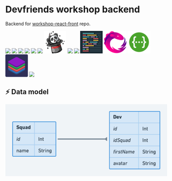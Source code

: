 # Devfriends workshop backend

Backend for [workshop-react-front](https://github.com/jpb06/workshop-react-front) repo.

<!-- readme-package-icons start -->

<p align="left"><a href="https://www.typescriptlang.org/docs/" target="_blank"><img height="70" src="https://cdn.jsdelivr.net/gh/devicons/devicon/icons/typescript/typescript-original.svg" /></a>&nbsp;<a href="https://nodejs.org/en/docs/" target="_blank"><img height="70" src="https://cdn.jsdelivr.net/gh/devicons/devicon/icons/nodejs/nodejs-original.svg" /></a>&nbsp;<a href="https://yarnpkg.com/api/" target="_blank"><img height="70" src="https://cdn.jsdelivr.net/gh/devicons/devicon/icons/yarn/yarn-original.svg" /></a>&nbsp;<a href="https://devcenter.heroku.com/categories/reference" target="_blank"><img height="70" src="https://cdn.jsdelivr.net/gh/devicons/devicon/icons/heroku/heroku-original.svg" /></a>&nbsp;<a href="https://eslint.org/docs/latest/" target="_blank"><img height="70" src="https://cdn.jsdelivr.net/gh/devicons/devicon/icons/eslint/eslint-original.svg" /></a>&nbsp;<a href="https://expressjs.com/en/starter/installing.html" target="_blank"><img height="70" src="https://cdn.jsdelivr.net/gh/devicons/devicon/icons/express/express-original.svg" /></a>&nbsp;<a href="https://fakerjs.dev/guide/" target="_blank"><img height="70" src="https://raw.githubusercontent.com/jpb06/readme-package-icons/main/icons/faker.svg" /></a>&nbsp;<a href="https://jestjs.io/docs/getting-started" target="_blank"><img height="70" src="https://cdn.jsdelivr.net/gh/devicons/devicon/icons/jest/jest-plain.svg" /></a>&nbsp;<a href="https://docs.nestjs.com" target="_blank"><img height="70" src="https://cdn.jsdelivr.net/gh/devicons/devicon/icons/nestjs/nestjs-plain.svg" /></a>&nbsp;<a href="https://prettier.io/docs/en/index.html" target="_blank"><img height="70" src="https://raw.githubusercontent.com/jpb06/readme-package-icons/main/icons/prettier.png" /></a>&nbsp;<a href="https://rxjs.dev/guide/overview" target="_blank"><img height="70" src="https://raw.githubusercontent.com/jpb06/readme-package-icons/main/icons/rxjs.png" /></a>&nbsp;<a href="https://swagger.io" target="_blank"><img height="70" src="https://raw.githubusercontent.com/jpb06/readme-package-icons/main/icons/swagger.png" /></a>&nbsp;<a href="https://github.com/typestack" target="_blank"><img height="70" src="https://raw.githubusercontent.com/jpb06/readme-package-icons/main/icons/type-stack.png" /></a>&nbsp;<a href="https://webpack.js.org/concepts/" target="_blank"><img height="70" src="https://cdn.jsdelivr.net/gh/devicons/devicon/icons/webpack/webpack-original.svg" /></a></p>

<!-- readme-package-icons end -->

## ⚡ Data model

![Datamodel](./assets/dev-friends-model.png)
